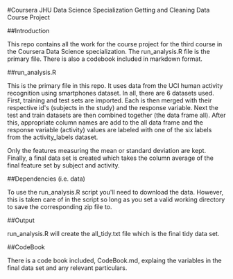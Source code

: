 #Coursera JHU Data Science Specialization Getting and Cleaning Data Course Project

##Introduction

This repo contains all the work for the course project for the third course in the Coursera Data Science specialization. The run_analysis.R file is the primary file. There is also a codebook included in markdown format.

##run_analysis.R

This is the primary file in this repo. It uses data from the UCI human activity recognition using smartphones dataset. In all, there are 6 datasets used. First, training and test sets are imported. Each is then merged with their respective id's (subjects in the study) and the response variable. Next the test and train datasets are then combined together (the data frame all). After this, appropriate column names are add to the all data frame and the response variable (activity) values are labeled with one of the six labels from the activity_labels dataset.

Only the features measuring the mean or standard deviation are kept. Finally, a final data set is created which takes the column average of the final feature set by subject and activity.

##Dependencies (i.e. data)

To use the run_analysis.R script you'll need to download the data. However, this is taken care of in the script so long as you set a valid working directory to save the corresponding zip file to.

##Output

run_analysis.R will create the all_tidy.txt file which is the final tidy data set.

##CodeBook

There is a code book included, CodeBook.md, explaing the variables in the final data set and any relevant particulars.
